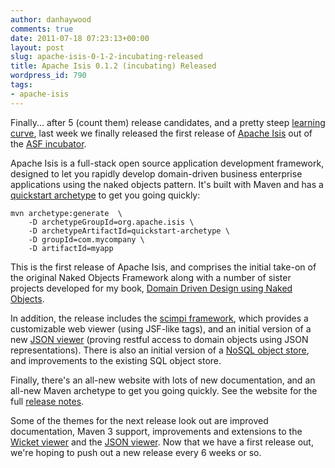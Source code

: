 ```yaml
---
author: danhaywood
comments: true
date: 2011-07-18 07:23:13+00:00
layout: post
slug: apache-isis-0-1-2-incubating-released
title: Apache Isis 0.1.2 (incubating) Released
wordpress_id: 790
tags:
- apache-isis
---
```


Finally... after 5 (count them) release candidates, and a pretty steep [learning curve](http://incubator.apache.org/isis/docbkx/html/guide/ch10.html), last week we finally released the first release of [Apache Isis](http://incubator.apache.org/isis) out of the [ASF incubator](http://incubator.apache.org/).

Apache Isis is a full-stack open source application development framework, designed to let you rapidly develop domain-driven business enterprise applications using the naked objects pattern. It's built with Maven and has a [quickstart archetype](http://incubator.apache.org/isis/quickstart-app.html) to get you going quickly:
<!-- more -->

    
    mvn archetype:generate  \
        -D archetypeGroupId=org.apache.isis \
        -D archetypeArtifactId=quickstart-archetype \
        -D groupId=com.mycompany \
        -D artifactId=myapp
    



This is the first release of Apache Isis, and comprises the initial take-on of the original Naked Objects Framework along with a number of sister projects developed for my book, [Domain Driven Design using Naked Objects](http://pragprog.com/titles/dhnako/domain-driven-design-using-naked-objects).

In addition, the release includes the [scimpi framework](http://incubator.apache.org/isis/viewer/scimpi/index.html), which provides a customizable web viewer (using JSF-like tags), and an initial version of a new [JSON viewer](http://incubator.apache.org/isis/viewer/json/index.html) (proving restful access to domain objects using JSON representations).  There is also an initial version of a [NoSQL object store](http://incubator.apache.org/isis/runtimes/dflt/objectstores/nosql/index.html), and improvements to the existing SQL object store.

Finally, there's an all-new website with lots of new documentation, and an all-new Maven archetype to get you going quickly.  See the website for the full [release notes](http://incubator.apache.org/isis/release-notes-0.1.2-incubating.html).

Some of the themes for the next release look out are improved documentation, Maven 3 support, improvements and extensions to the [Wicket viewer](http://incubator.apache.org/isis/viewer/wicket/index.html) and the [JSON viewer](http://incubator.apache.org/isis/viewer/json/index.html).  Now that we have a first release out, we're hoping to push out a new release every 6 weeks or so.
